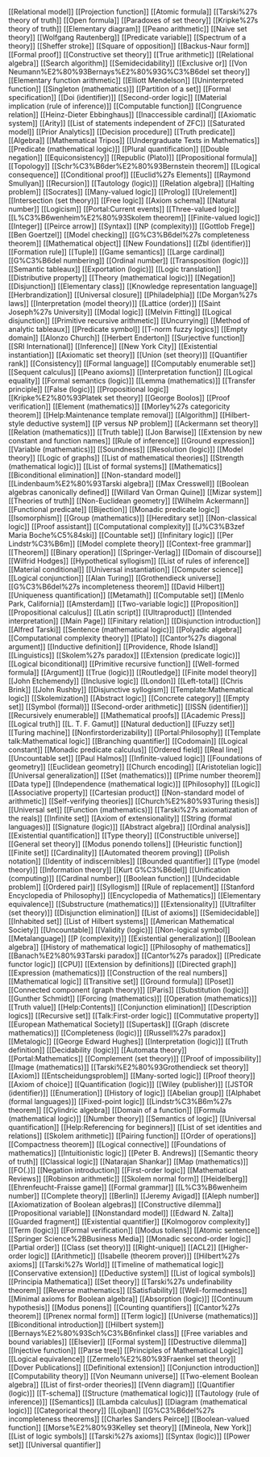 [[Relational model]]
[[Projection function]]
[[Atomic formula]]
[[Tarski%27s theory of truth]]
[[Open formula]]
[[Paradoxes of set theory]]
[[Kripke%27s theory of truth]]
[[Elementary diagram]]
[[Peano arithmetic]]
[[Naive set theory]]
[[Wolfgang Rautenberg]]
[[Predicate variable]]
[[Spectrum of a theory]]
[[Sheffer stroke]]
[[Square of opposition]]
[[Backus-Naur form]]
[[Formal proof]]
[[Constructive set theory]]
[[True arithmetic]]
[[Relational algebra]]
[[Search algorithm]]
[[Semidecidability]]
[[Exclusive or]]
[[Von Neumann%E2%80%93Bernays%E2%80%93G%C3%B6del set theory]]
[[Elementary function arithmetic]]
[[Elliott Mendelson]]
[[Uninterpreted function]]
[[Singleton (mathematics)]]
[[Partition of a set]]
[[Formal specification]]
[[Doi (identifier)]]
[[Second-order logic]]
[[Material implication (rule of inference)]]
[[Computable function]]
[[Congruence relation]]
[[Heinz-Dieter Ebbinghaus]]
[[Inaccessible cardinal]]
[[Axiomatic system]]
[[Arity]]
[[List of statements independent of ZFC]]
[[Saturated model]]
[[Prior Analytics]]
[[Decision procedure]]
[[Truth predicate]]
[[Algebra]]
[[Mathematical Tripos]]
[[Undergraduate Texts in Mathematics]]
[[Predicate (mathematical logic)]]
[[Plural quantification]]
[[Double negation]]
[[Equiconsistency]]
[[Republic (Plato)]]
[[Propositional formula]]
[[Topology]]
[[Schr%C3%B6der%E2%80%93Bernstein theorem]]
[[Logical consequence]]
[[Conditional proof]]
[[Euclid%27s Elements]]
[[Raymond Smullyan]]
[[Recursion]]
[[Tautology (logic)]]
[[Relation algebra]]
[[Halting problem]]
[[Socrates]]
[[Many-valued logic]]
[[Prolog]]
[[Urelement]]
[[Intersection (set theory)]]
[[Free logic]]
[[Axiom schema]]
[[Natural number]]
[[Logicism]]
[[Portal:Current events]]
[[Three-valued logic]]
[[L%C3%B6wenheim%E2%80%93Skolem theorem]]
[[Finite-valued logic]]
[[Integer]]
[[Peirce arrow]]
[[Syntax]]
[[NP (complexity)]]
[[Gottlob Frege]]
[[Ben Goertzel]]
[[Model checking]]
[[G%C3%B6del%27s completeness theorem]]
[[Mathematical object]]
[[New Foundations]]
[[Zbl (identifier)]]
[[Formation rule]]
[[Tuple]]
[[Game semantics]]
[[Large cardinal]]
[[G%C3%B6del numbering]]
[[Ordinal number]]
[[Transposition (logic)]]
[[Semantic tableaux]]
[[Exportation (logic)]]
[[Logic translation]]
[[Distributive property]]
[[Theory (mathematical logic)]]
[[Negation]]
[[Disjunction]]
[[Elementary class]]
[[Knowledge representation language]]
[[Herbrandization]]
[[Universal closure]]
[[Philadelphia]]
[[De Morgan%27s laws]]
[[Interpretation (model theory)]]
[[Lattice (order)]]
[[Saint Joseph%27s University]]
[[Modal logic]]
[[Melvin Fitting]]
[[Logical disjunction]]
[[Primitive recursive arithmetic]]
[[Uncurrying]]
[[Method of analytic tableaux]]
[[Predicate symbol]]
[[T-norm fuzzy logics]]
[[Empty domain]]
[[Alonzo Church]]
[[Herbert Enderton]]
[[Surjective function]]
[[SRI International]]
[[Inference]]
[[New York City]]
[[Existential instantiation]]
[[Axiomatic set theory]]
[[Union (set theory)]]
[[Quantifier rank]]
[[Consistency]]
[[Formal language]]
[[Computably enumerable set]]
[[Sequent calculus]]
[[Peano axioms]]
[[Interpretation function]]
[[Logical equality]]
[[Formal semantics (logic)]]
[[Lemma (mathematics)]]
[[Transfer principle]]
[[False (logic)]]
[[Propositional logic]]
[[Kripke%E2%80%93Platek set theory]]
[[George Boolos]]
[[Proof verification]]
[[Element (mathematics)]]
[[Morley%27s categoricity theorem]]
[[Help:Maintenance template removal]]
[[Algorithm]]
[[Hilbert-style deductive system]]
[[P versus NP problem]]
[[Ackermann set theory]]
[[Relation (mathematics)]]
[[Truth table]]
[[Jon Barwise]]
[[Extension by new constant and function names]]
[[Rule of inference]]
[[Ground expression]]
[[Variable (mathematics)]]
[[Soundness]]
[[Resolution (logic)]]
[[Model theory]]
[[Logic of graphs]]
[[List of mathematical theories]]
[[Strength (mathematical logic)]]
[[List of formal systems]]
[[Mathematics]]
[[Biconditional elimination]]
[[Non-standard model]]
[[Lindenbaum%E2%80%93Tarski algebra]]
[[Max Cresswell]]
[[Boolean algebras canonically defined]]
[[Willard Van Orman Quine]]
[[Mizar system]]
[[Theories of truth]]
[[Non-Euclidean geometry]]
[[Wilhelm Ackermann]]
[[Functional predicate]]
[[Bijection]]
[[Monadic predicate logic]]
[[Isomorphism]]
[[Group (mathematics)]]
[[Hereditary set]]
[[Non-classical logic]]
[[Proof assistant]]
[[Computational complexity]]
[[J%C3%B3zef Maria Boche%C5%84ski]]
[[Countable set]]
[[Infinitary logic]]
[[Per Lindstr%C3%B6m]]
[[Model complete theory]]
[[Context-free grammar]]
[[Theorem]]
[[Binary operation]]
[[Springer-Verlag]]
[[Domain of discourse]]
[[Wilfrid Hodges]]
[[Hypothetical syllogism]]
[[List of rules of inference]]
[[Material conditional]]
[[Universal instantiation]]
[[Computer science]]
[[Logical conjunction]]
[[Alan Turing]]
[[Grothendieck universe]]
[[G%C3%B6del%27s incompleteness theorem]]
[[David Hilbert]]
[[Uniqueness quantification]]
[[Metamath]]
[[Computable set]]
[[Menlo Park, California]]
[[Amsterdam]]
[[Two-variable logic]]
[[Proposition]]
[[Propositional calculus]]
[[Latin script]]
[[Ultraproduct]]
[[Intended interpretation]]
[[Main Page]]
[[Finitary relation]]
[[Disjunction introduction]]
[[Alfred Tarski]]
[[Sentence (mathematical logic)]]
[[Polyadic algebra]]
[[Computational complexity theory]]
[[Plato]]
[[Cantor%27s diagonal argument]]
[[Inductive definition]]
[[Providence, Rhode Island]]
[[Linguistics]]
[[Skolem%27s paradox]]
[[Extension (predicate logic)]]
[[Logical biconditional]]
[[Primitive recursive function]]
[[Well-formed formula]]
[[Argument]]
[[True (logic)]]
[[Routledge]]
[[Finite model theory]]
[[John Etchemendy]]
[[Inclusive logic]]
[[London]]
[[Left-total]]
[[Chris Brink]]
[[John Rushby]]
[[Disjunctive syllogism]]
[[Template:Mathematical logic]]
[[Skolemization]]
[[Abstract logic]]
[[Concrete category]]
[[Empty set]]
[[Symbol (formal)]]
[[Second-order arithmetic]]
[[ISSN (identifier)]]
[[Recursively enumerable]]
[[Mathematical proofs]]
[[Academic Press]]
[[Logical truth]]
[[L. T. F. Gamut]]
[[Natural deduction]]
[[Fuzzy set]]
[[Turing machine]]
[[Nonfirstorderizability]]
[[Portal:Philosophy]]
[[Template talk:Mathematical logic]]
[[Branching quantifier]]
[[Codomain]]
[[Logical constant]]
[[Monadic predicate calculus]]
[[Ordered field]]
[[Real line]]
[[Uncountable set]]
[[Paul Halmos]]
[[Infinite-valued logic]]
[[Foundations of geometry]]
[[Euclidean geometry]]
[[Church encoding]]
[[Aristotelian logic]]
[[Universal generalization]]
[[Set (mathematics)]]
[[Prime number theorem]]
[[Data type]]
[[Independence (mathematical logic)]]
[[Philosophy]]
[[Logic]]
[[Associative property]]
[[Cartesian product]]
[[Non-standard model of arithmetic]]
[[Self-verifying theories]]
[[Church%E2%80%93Turing thesis]]
[[Universal set]]
[[Function (mathematics)]]
[[Tarski%27s axiomatization of the reals]]
[[Infinite set]]
[[Axiom of extensionality]]
[[String (formal languages)]]
[[Signature (logic)]]
[[Abstract algebra]]
[[Ordinal analysis]]
[[Existential quantification]]
[[Type theory]]
[[Constructible universe]]
[[General set theory]]
[[Modus ponendo tollens]]
[[Heuristic function]]
[[Finite set]]
[[Cardinality]]
[[Automated theorem proving]]
[[Polish notation]]
[[Identity of indiscernibles]]
[[Bounded quantifier]]
[[Type (model theory)]]
[[Information theory]]
[[Kurt G%C3%B6del]]
[[Unification (computing)]]
[[Cardinal number]]
[[Boolean function]]
[[Undecidable problem]]
[[Ordered pair]]
[[Syllogism]]
[[Rule of replacement]]
[[Stanford Encyclopedia of Philosophy]]
[[Encyclopedia of Mathematics]]
[[Elementary equivalence]]
[[Substructure (mathematics)]]
[[Extensionality]]
[[Ultrafilter (set theory)]]
[[Disjunction elimination]]
[[List of axioms]]
[[Semidecidable]]
[[Inhabited set]]
[[List of Hilbert systems]]
[[American Mathematical Society]]
[[Uncountable]]
[[Validity (logic)]]
[[Non-logical symbol]]
[[Metalanguage]]
[[P (complexity)]]
[[Existential generalization]]
[[Boolean algebra]]
[[History of mathematical logic]]
[[Philosophy of mathematics]]
[[Banach%E2%80%93Tarski paradox]]
[[Cantor%27s paradox]]
[[Predicate functor logic]]
[[CPU]]
[[Extension by definitions]]
[[Directed graph]]
[[Expression (mathematics)]]
[[Construction of the real numbers]]
[[Mathematical logic]]
[[Transitive set]]
[[Ground formula]]
[[Poset]]
[[Connected component (graph theory)]]
[[Paris]]
[[Substitution (logic)]]
[[Gunther Schmidt]]
[[Forcing (mathematics)]]
[[Operation (mathematics)]]
[[Truth value]]
[[Help:Contents]]
[[Conjunction elimination]]
[[Description logics]]
[[Recursive set]]
[[Talk:First-order logic]]
[[Commutative property]]
[[European Mathematical Society]]
[[Supertask]]
[[Graph (discrete mathematics)]]
[[Completeness (logic)]]
[[Russell%27s paradox]]
[[Metalogic]]
[[George Edward Hughes]]
[[Interpretation (logic)]]
[[Truth definition]]
[[Decidability (logic)]]
[[Automata theory]]
[[Portal:Mathematics]]
[[Complement (set theory)]]
[[Proof of impossibility]]
[[Image (mathematics)]]
[[Tarski%E2%80%93Grothendieck set theory]]
[[Axiom]]
[[Entscheidungsproblem]]
[[Many-sorted logic]]
[[Proof theory]]
[[Axiom of choice]]
[[Quantification (logic)]]
[[Wiley (publisher)]]
[[JSTOR (identifier)]]
[[Enumeration]]
[[History of logic]]
[[Abelian group]]
[[Alphabet (formal languages)]]
[[Fixed-point logic]]
[[Lindstr%C3%B6m%27s theorem]]
[[Cylindric algebra]]
[[Domain of a function]]
[[Formula (mathematical logic)]]
[[Number theory]]
[[Semantics of logic]]
[[Universal quantification]]
[[Help:Referencing for beginners]]
[[List of set identities and relations]]
[[Skolem arithmetic]]
[[Pairing function]]
[[Order of operations]]
[[Compactness theorem]]
[[Logical connective]]
[[Foundations of mathematics]]
[[Intuitionistic logic]]
[[Peter B. Andrews]]
[[Semantic theory of truth]]
[[Classical logic]]
[[Natarajan Shankar]]
[[Map (mathematics)]]
[[FO(.)]]
[[Negation introduction]]
[[First-order logic]]
[[Mathematical Reviews]]
[[Robinson arithmetic]]
[[Skolem normal form]]
[[Heidelberg]]
[[Ehrenfeucht-Fraisse game]]
[[Formal grammar]]
[[L%C3%B6wenheim number]]
[[Complete theory]]
[[Berlin]]
[[Jeremy Avigad]]
[[Aleph number]]
[[Axiomatization of Boolean algebras]]
[[Constructive dilemma]]
[[Propositional variable]]
[[Nonstandard model]]
[[Edward N. Zalta]]
[[Guarded fragment]]
[[Existential quantifier]]
[[Kolmogorov complexity]]
[[Term (logic)]]
[[Formal verification]]
[[Modus tollens]]
[[Atomic sentence]]
[[Springer Science%2BBusiness Media]]
[[Monadic second-order logic]]
[[Partial order]]
[[Class (set theory)]]
[[Right-unique]]
[[ACL2]]
[[Higher-order logic]]
[[Arithmetic]]
[[Isabelle (theorem prover)]]
[[Hilbert%27s axioms]]
[[Tarski%27s World]]
[[Timeline of mathematical logic]]
[[Conservative extension]]
[[Deductive system]]
[[List of logical symbols]]
[[Principia Mathematica]]
[[Set theory]]
[[Tarski%27s undefinability theorem]]
[[Reverse mathematics]]
[[Satisfiability]]
[[Well-formedness]]
[[Minimal axioms for Boolean algebra]]
[[Absorption (logic)]]
[[Continuum hypothesis]]
[[Modus ponens]]
[[Counting quantifiers]]
[[Cantor%27s theorem]]
[[Prenex normal form]]
[[Term logic]]
[[Universe (mathematics)]]
[[Biconditional introduction]]
[[Hilbert system]]
[[Bernays%E2%80%93Sch%C3%B6nfinkel class]]
[[Free variables and bound variables]]
[[Elsevier]]
[[Formal system]]
[[Destructive dilemma]]
[[Injective function]]
[[Parse tree]]
[[Principles of Mathematical Logic]]
[[Logical equivalence]]
[[Zermelo%E2%80%93Fraenkel set theory]]
[[Dover Publications]]
[[Definitional extension]]
[[Conjunction introduction]]
[[Computability theory]]
[[Von Neumann universe]]
[[Two-element Boolean algebra]]
[[List of first-order theories]]
[[Venn diagram]]
[[Quantifier (logic)]]
[[T-schema]]
[[Structure (mathematical logic)]]
[[Tautology (rule of inference)]]
[[Semantics]]
[[Lambda calculus]]
[[Diagram (mathematical logic)]]
[[Categorical theory]]
[[Lojban]]
[[G%C3%B6del%27s incompleteness theorems]]
[[Charles Sanders Peirce]]
[[Boolean-valued function]]
[[Morse%E2%80%93Kelley set theory]]
[[Mineola, New York]]
[[List of logic symbols]]
[[Tarski%27s axioms]]
[[Syntax (logic)]]
[[Power set]]
[[Universal quantifier]]

